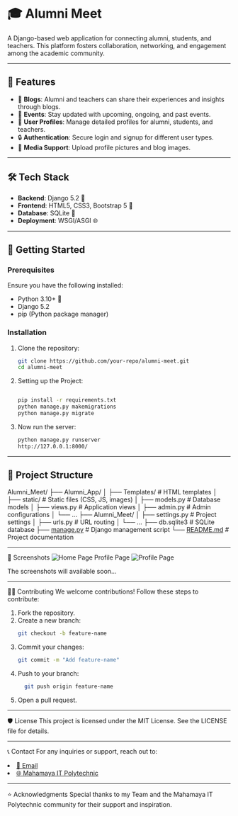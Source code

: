 # 🎓 **Alumni Meet**  
A Django-based web application for connecting alumni, students, and teachers. This platform fosters collaboration, networking, and engagement among the academic community.

---

## 🌟 **Features**
- 📝 **Blogs**: Alumni and teachers can share their experiences and insights through blogs.
- 🎉 **Events**: Stay updated with upcoming, ongoing, and past events.
- 👤 **User Profiles**: Manage detailed profiles for alumni, students, and teachers.
- 🔒 **Authentication**: Secure login and signup for different user types.
- 📸 **Media Support**: Upload profile pictures and blog images.

---

## 🛠️ **Tech Stack**
- **Backend**: Django 5.2 🐍
- **Frontend**: HTML5, CSS3, Bootstrap 5 🎨
- **Database**: SQLite 📂
- **Deployment**: WSGI/ASGI 🌐

---

## 🚀 **Getting Started**

### Prerequisites
Ensure you have the following installed:
- Python 3.10+ 🐍
- Django 5.2
- pip (Python package manager)

### Installation
1. Clone the repository:
   ```bash
   git clone https://github.com/your-repo/alumni-meet.git
   cd alumni-meet
   ```
2. Setting up the Project:
    ```bash

    pip install -r requirements.txt
    python manage.py makemigrations
    python manage.py migrate
    ```
3. Now run the server:
    ```bash
    python manage.py runserver
    http://127.0.0.1:8000/
    ```

---

## 📂 **Project Structure**
Alumni_Meet/
├── Alumni_App/
│   ├── Templates/         # HTML templates
│   ├── static/            # Static files (CSS, JS, images)
│   ├── models.py          # Database models
│   ├── views.py           # Application views
│   ├── admin.py           # Admin configurations
│   └── ...
├── Alumni_Meet/
│   ├── settings.py        # Project settings
│   ├── urls.py            # URL routing
│   └── ...
├── db.sqlite3             # SQLite database
├── [manage.py](http://_vscodecontentref_/1)              # Django management script
└── [README.md](http://_vscodecontentref_/2)              # Project documentation


---

📸 Screenshots
<img alt="Home Page" src="https://via.placeholder.com/800x400?text=Home+Page">
Profile Page
<img alt="Profile Page" src="https://via.placeholder.com/800x400?text=Profile+Page">

The screenshots will available soon...

---

🧑‍💻 Contributing
We welcome contributions! Follow these steps to contribute:

1. Fork the repository.
2. Create a new branch:
    ```bash
    git checkout -b feature-name
    ```
3. Commit your changes:
    ```bash
    git commit -m "Add feature-name"
    ```
4. Push to your branch:
   ```bash
     git push origin feature-name
   ```
5. Open a pull request.

---

🛡️ License
This project is licensed under the MIT License. See the LICENSE file for details.

---
📞 Contact
For any inquiries or support, reach out to:

<li><a href="mailto:mmitmaharaj2016@gmail.com" target="_blank">📧 Email</a> </li>
<li><a href="https://www.mmitgp.ac.in" target="_blank">🌐 Mahamaya IT Polytechnic</a></li>

---
⭐ Acknowledgments
Special thanks to my Team and the Mahamaya IT Polytechnic community for their support and inspiration.

